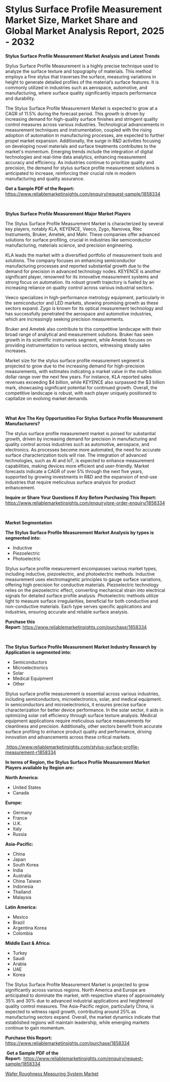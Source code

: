 <p><h1>Stylus Surface Profile Measurement Market Size, Market Share and Global Market Analysis Report, 2025 - 2032</h1></p><p><strong>Stylus Surface Profile Measurement Market Analysis and Latest Trends</strong></p>
<p><p>Stylus Surface Profile Measurement is a highly precise technique used to analyze the surface texture and topography of materials. This method employs a fine stylus that traverses the surface, measuring variations in height to generate detailed profiles of the material’s surface features. It is commonly utilized in industries such as aerospace, automotive, and manufacturing, where surface quality significantly impacts performance and durability.</p><p>The Stylus Surface Profile Measurement Market is expected to grow at a CAGR of 11.5% during the forecast period. This growth is driven by increasing demand for high-quality surface finishes and stringent quality control measures across various industries. Technological advancements in measurement techniques and instrumentation, coupled with the rising adoption of automation in manufacturing processes, are expected to further propel market expansion. Additionally, the surge in R&D activities focusing on developing novel materials and surface treatments contributes to the market's momentum. Emerging trends include the integration of digital technologies and real-time data analytics, enhancing measurement accuracy and efficiency. As industries continue to prioritize quality and precision, the demand for stylus surface profile measurement solutions is anticipated to increase, reinforcing their crucial role in modern manufacturing and quality assurance.</p></p>
<p><strong>Get a Sample PDF of the Report:&nbsp;</strong> <a href="https://www.reliablemarketinsights.com/enquiry/request-sample/1858334?utm_campaign=3204&utm_medium=2&utm_source=Github&utm_content=ia&utm_term=12042025&utm_id=stylus-surface-profile-measurement">https://www.reliablemarketinsights.com/enquiry/request-sample/1858334</a></p>
<p>&nbsp;</p>
<p><strong>Stylus Surface Profile Measurement Major Market Players</strong></p>
<p><p>The Stylus Surface Profile Measurement Market is characterized by several key players, notably KLA, KEYENCE, Veeco, Zygo, Nanovea, Rtec Instruments, Bruker, Ametek, and Mahr. These companies offer advanced solutions for surface profiling, crucial in industries like semiconductor manufacturing, materials science, and precision engineering.</p><p>KLA leads the market with a diversified portfolio of measurement tools and solutions. The company focuses on enhancing semiconductor manufacturing processes and reported substantial growth due to the demand for precision in advanced technology nodes. KEYENCE is another significant player, renowned for its innovative measurement systems and strong focus on automation. Its robust growth trajectory is fueled by an increasing reliance on quality control across various industrial sectors.</p><p>Veeco specializes in high-performance metrology equipment, particularly in the semiconductor and LED markets, showing promising growth as these sectors expand. Zygo is known for its optical measurement technology and has successfully penetrated the aerospace and automotive industries, which are increasingly seeking precision measurements.</p><p>Bruker and Ametek also contribute to this competitive landscape with their broad range of analytical and measurement solutions. Bruker has seen growth in its scientific instruments segment, while Ametek focuses on providing instrumentation to various sectors, witnessing steady sales increases.</p><p>Market size for the stylus surface profile measurement segment is projected to grow due to the increasing demand for high-precision measurements, with estimates indicating a market value in the multi-billion dollar range over the next few years. For instance, KLA reported sales revenues exceeding $4 billion, while KEYENCE also surpassed the $3 billion mark, showcasing significant potential for continued growth. Overall, the competitive landscape is robust, with each player uniquely positioned to capitalize on evolving market demands.</p></p>
<p>&nbsp;</p>
<p><strong>What Are The Key Opportunities For Stylus Surface Profile Measurement Manufacturers?</strong></p>
<p><p>The stylus surface profile measurement market is poised for substantial growth, driven by increasing demand for precision in manufacturing and quality control across industries such as automotive, aerospace, and electronics. As processes become more automated, the need for accurate surface characterization tools will rise. The integration of advanced technologies, such as AI and IoT, is expected to enhance measurement capabilities, making devices more efficient and user-friendly. Market forecasts indicate a CAGR of over 5% through the next five years, supported by growing investments in R&D and the expansion of end-use industries that require meticulous surface analysis for product enhancement.</p></p>
<p><strong>Inquire or Share Your Questions If Any Before Purchasing This Report:</strong> <a href="https://www.reliablemarketinsights.com/enquiry/pre-order-enquiry/1858334?utm_campaign=3204&utm_medium=2&utm_source=Github&utm_content=ia&utm_term=12042025&utm_id=stylus-surface-profile-measurement">https://www.reliablemarketinsights.com/enquiry/pre-order-enquiry/1858334</a></p>
<p>&nbsp;</p>
<p><strong>Market Segmentation</strong></p>
<p><strong>The Stylus Surface Profile Measurement Market Analysis by types is segmented into:</strong></p>
<p><ul><li>Inductive</li><li>Piezoelectric</li><li>Photoelectric</li></ul></p>
<p><p>Stylus surface profile measurement encompasses various market types, including inductive, piezoelectric, and photoelectric methods. Inductive measurement uses electromagnetic principles to gauge surface variations, offering high precision for conductive materials. Piezoelectric technology relies on the piezoelectric effect, converting mechanical strain into electrical signals for detailed surface profile analysis. Photoelectric methods utilize light to measure surface irregularities, beneficial for both conductive and non-conductive materials. Each type serves specific applications and industries, ensuring accurate and reliable surface analysis.</p></p>
<p><strong>Purchase this Report:&nbsp;</strong><a href="https://www.reliablemarketinsights.com/purchase/1858334?utm_campaign=3204&utm_medium=2&utm_source=Github&utm_content=ia&utm_term=12042025&utm_id=stylus-surface-profile-measurement">https://www.reliablemarketinsights.com/purchase/1858334</a></p>
<p>&nbsp;</p>
<p><strong>The Stylus Surface Profile Measurement Market Industry Research by Application is segmented into:</strong></p>
<p><ul><li>Semiconductors</li><li>Microelectronics</li><li>Solar</li><li>Medical Equipment</li><li>Other</li></ul></p>
<p><p>Stylus surface profile measurement is essential across various industries, including semiconductors, microelectronics, solar, and medical equipment. In semiconductors and microelectronics, it ensures precise surface characterization for better device performance. In the solar sector, it aids in optimizing solar cell efficiency through surface texture analysis. Medical equipment applications require meticulous surface measurements for cleanliness and precision. Additionally, other sectors benefit from accurate surface profiling to enhance product quality and performance, driving innovation and advancements across these critical markets.</p></p>
<p><a href="https://www.reliablemarketinsights.com/stylus-surface-profile-measurement-r1858334?utm_campaign=3204&utm_medium=2&utm_source=Github&utm_content=ia&utm_term=12042025&utm_id=stylus-surface-profile-measurement">&nbsp;https://www.reliablemarketinsights.com/stylus-surface-profile-measurement-r1858334</a></p>
<p><strong>In terms of Region, the Stylus Surface Profile Measurement Market Players available by Region are:</strong></p>
<p>
    <p> <strong> North America: </strong>
        <ul>
            <li>United States</li>
            <li>Canada</li>
        </ul>
        </p> 
    <p> <strong> Europe: </strong>
        <ul>
            <li>Germany</li>
            <li>France</li>
            <li>U.K.</li>
            <li>Italy</li>
            <li>Russia</li>
        </ul>
        </p> 
    <p> <strong> Asia-Pacific: </strong>
        <ul>
            <li>China</li>
            <li>Japan</li>
            <li>South Korea</li>
            <li>India</li>
            <li>Australia</li>
            <li>China Taiwan</li>
            <li>Indonesia</li>
            <li>Thailand</li>
            <li>Malaysia</li>
        </ul>
        </p> 
    <p> <strong> Latin America: </strong>
        <ul>
            <li>Mexico</li>
            <li>Brazil</li>
            <li>Argentina Korea</li>
            <li>Colombia</li>
        </ul>
        </p> 
    <p> <strong> Middle East & Africa: </strong>
        <ul>
            <li>Turkey</li>
            <li>Saudi</li>
            <li>Arabia</li>
            <li>UAE</li>
            <li>Korea</li>
        </ul>
    </p>
    </p>
<p><p>The Stylus Surface Profile Measurement Market is projected to grow significantly across various regions. North America and Europe are anticipated to dominate the market, with respective shares of approximately 35% and 30% due to advanced industrial applications and heightened quality control measures. The Asia-Pacific region, particularly China, is expected to witness rapid growth, contributing around 25% as manufacturing sectors expand. Overall, the market dynamics indicate that established regions will maintain leadership, while emerging markets continue to gain momentum.</p></p>
<p><strong>Purchase this Report: </strong><a href="https://www.reliablemarketinsights.com/purchase/1858334?utm_campaign=3204&utm_medium=2&utm_source=Github&utm_content=ia&utm_term=12042025&utm_id=stylus-surface-profile-measurement">https://www.reliablemarketinsights.com/purchase/1858334</a></p>
<p>&nbsp;<strong>Get a Sample PDF of the Report:&nbsp;&nbsp;</strong><a href="https://www.reliablemarketinsights.com/enquiry/request-sample/1858334?utm_campaign=3204&utm_medium=2&utm_source=Github&utm_content=ia&utm_term=12042025&utm_id=stylus-surface-profile-measurement">https://www.reliablemarketinsights.com/enquiry/request-sample/1858334</a></p>
<p><strong></strong></p>
<p><p><a href="https://github.com/jolinolooman/Market-Research-Report-List-1/blob/main/wafer-roughness-measuring-system-market.md?utm_campaign=3204&utm_medium=2&utm_source=Github&utm_content=ia&utm_term=12042025&utm_id=stylus-surface-profile-measurement">Wafer Roughness Measuring System Market</a></p></p>